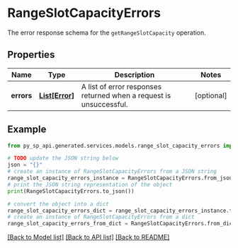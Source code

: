 # RangeSlotCapacityErrors

The error response schema for the `getRangeSlotCapacity` operation.

## Properties

Name | Type | Description | Notes
------------ | ------------- | ------------- | -------------
**errors** | [**List[Error]**](Error.md) | A list of error responses returned when a request is unsuccessful. | [optional] 

## Example

```python
from py_sp_api.generated.services.models.range_slot_capacity_errors import RangeSlotCapacityErrors

# TODO update the JSON string below
json = "{}"
# create an instance of RangeSlotCapacityErrors from a JSON string
range_slot_capacity_errors_instance = RangeSlotCapacityErrors.from_json(json)
# print the JSON string representation of the object
print(RangeSlotCapacityErrors.to_json())

# convert the object into a dict
range_slot_capacity_errors_dict = range_slot_capacity_errors_instance.to_dict()
# create an instance of RangeSlotCapacityErrors from a dict
range_slot_capacity_errors_from_dict = RangeSlotCapacityErrors.from_dict(range_slot_capacity_errors_dict)
```
[[Back to Model list]](../README.md#documentation-for-models) [[Back to API list]](../README.md#documentation-for-api-endpoints) [[Back to README]](../README.md)


